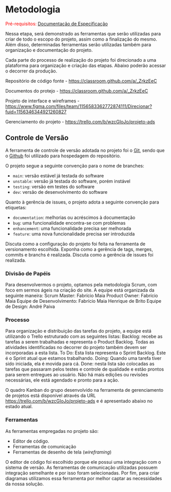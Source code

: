
# Metodologia

<span style="color:red">Pré-requisitos: <a href="2-Especificação do Projeto.md"> Documentação de Especificação</a></span>

Nessa etapa, será demonstrado as ferramentas que serão utilizadas para criar de todo o escopo do projeto, assim como a finalização do mesmo. 
Além disso, determinadas ferramentas serão utilizadas também para organização e documentação do projeto. 

Cada parte do processo de realização do projeto foi direcionado a uma plataforma para organização e criação das etapas. Abaixo poderão acessar o decorrer da produção. 


Repositório de código fonte - https://classroom.github.com/a/_ZrkzEeC

Documentos do protejo - https://classroom.github.com/a/_ZrkzEeC

Projeto de interface e wireframes - https://www.figma.com/files/team/1156583362772874111/Direcionar?fuid=1156346344921260827

Gerenciamento do projeto - https://trello.com/b/wzcGIoJo/projeto-ads


## Controle de Versão

A ferramenta de controle de versão adotada no projeto foi o
[Git](https://git-scm.com/), sendo que o [Github](https://github.com)
foi utilizado para hospedagem do repositório.

O projeto segue a seguinte convenção para o nome de branches:

- `main`: versão estável já testada do software
- `unstable`: versão já testada do software, porém instável
- `testing`: versão em testes do software
- `dev`: versão de desenvolvimento do software

Quanto à gerência de issues, o projeto adota a seguinte convenção para
etiquetas:

- `documentation`: melhorias ou acréscimos à documentação
- `bug`: uma funcionalidade encontra-se com problemas
- `enhancement`: uma funcionalidade precisa ser melhorada
- `feature`: uma nova funcionalidade precisa ser introduzida

Discuta como a configuração do projeto foi feita na ferramenta de versionamento escolhida. Exponha como a gerência de tags, merges, commits e branchs é realizada. Discuta como a gerência de issues foi realizada.


### Divisão de Papéis

Para desenvolvermos o projeto, optamos pela metodologia Scrum, com foco em sermos ágeis na criação do site.
A equipe está organizada da seguinte maneira:
Scrum Master: Fabrício Maia
Product Owner: Fabrício Maia
Equipe de Desenvolvimento:
Fabrício Maia
Henrique de Brito
Equipe de Design:
André Paiva

### Processo

Para organização e distribuição das tarefas do projeto, a equipe está utilizando o Trello estruturado com as seguintes listas: 
Backlog: recebe as tarefas a serem trabalhadas e representa o Product Backlog. Todas as atividades identificadas no decorrer do projeto também devem ser incorporadas a esta lista.
To Do: Esta lista representa o Sprint Backlog. Este é o Sprint atual que estamos trabalhando.
Doing: Quando uma tarefa tiver sido iniciada, ela é movida para cá.
Done: nesta lista são colocadas as tarefas que passaram pelos testes e controle de qualidade e estão prontos para serem entregues ao usuário. Não há mais edições ou revisões necessárias, ele está agendado e pronto para a ação.

O quadro Kanban do grupo desenvolvido na ferramenta de gerenciamento de projetos está disponível através da URL https://trello.com/b/wzcGIoJo/projeto-ads e é apresentado abaixo no estado atual.

### Ferramentas

As ferramentas empregadas no projeto são:

- Editor de código.
- Ferramentas de comunicação
- Ferramentas de desenho de tela (_wireframing_)

O editor de código foi escolhido porque ele possui uma integração com o
sistema de versão. As ferramentas de comunicação utilizadas possuem
integração semelhante e por isso foram selecionadas. Por fim, para criar
diagramas utilizamos essa ferramenta por melhor captar as
necessidades da nossa solução.


